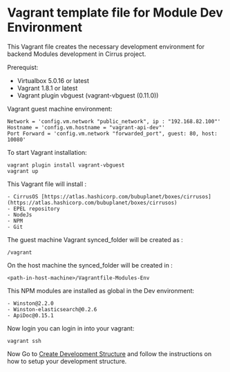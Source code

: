 # Vagrant template file for Module Dev Environment

This Vagrant file creates the necessary development environment for backend Modules development in Cirrus project.

Prerequist:
- Virtualbox 5.0.16 or latest
- Vagrant 1.8.1 or latest
- Vagrant plugin vbguest (vagrant-vbguest (0.11.0))


Vagrant guest machine environment:
```
Network = 'config.vm.network "public_network", ip : "192.168.82.100"'
Hostname = 'config.vm.hostname = "vagrant-api-dev"'
Port Forward = 'config.vm.network "forwarded_port", guest: 80, host: 10080'
```

To start Vagrant installation:
```
vagrant plugin install vagrant-vbguest
vagrant up
```

This Vagrant file will install :
```
- CirrusOS [https://atlas.hashicorp.com/bubuplanet/boxes/cirrusos](https://atlas.hashicorp.com/bubuplanet/boxes/cirrusos)
- EPEL repository
- NodeJs
- NPM
- Git
```

The guest machine Vagrant synced_folder will be created as :
```
/vagrant
```
On the host machine the synced_folder will be created in :
```
<path-in-host-machine>/Vagrantfile-Modules-Env
```

This NPM modules are installed as global in the Dev environment:
```
- Winston@2.2.0
- Winston-elasticsearch@0.2.6
- ApiDoc@0.15.1
```

Now login you can login in into your vagrant:
```
vagrant ssh
```

Now Go to [Create Development Structure](https://couldhardware.atlassian.net/wiki/display/DOC/Create+Development+Structure) and follow the instructions on how to setup your development structure.
